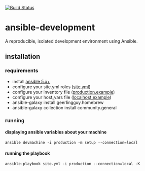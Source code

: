 [![Build Status](https://travis-ci.org/ryankanno/ansible-development.svg?branch=master)](https://travis-ci.org/ryankanno/ansible-development)

# ansible-development

A reproducible, isolated development environment using Ansible.

## installation

### requirements

  - install [ansible 5.x+](http://docs.ansible.com/intro_installation.html#installation)
  - configure your site.yml roles ([site.yml](https://github.com/ryankanno/ansible-development/blob/master/site.yml))
  - configure your inventory file ([production.example](https://github.com/ryankanno/ansible-development/blob/master/production.example))
  - configure your host_vars file ([localhost.example](https://github.com/ryankanno/ansible-development/blob/master/host_vars/localhost.example))
  - ansible-galaxy install geerlingguy.homebrew
  - ansible-galaxy collection install community.general

### running

#### displaying ansible variables about your machine

`ansible devmachine -i production -m setup --connection=local`

#### running the playbook

`ansible-playbook site.yml -i production --connection=local -K`
